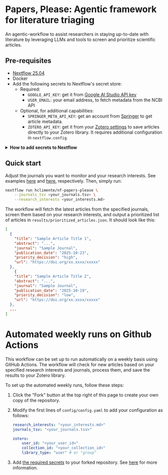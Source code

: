 # Papers, Please: Agentic framework for literature triaging

An agentic-workflow to assist researchers in staying up-to-date with literature by leveraging LLMs and tools to screen and prioritize scientific articles.

## Pre-requisites

- [Nextflow 25.04](https://www.nextflow.io/)
- Docker
- Add the following secrets to Nextflow's secret store:
    - Required:
        - `GOOGLE_API_KEY`: get it from [Google AI Studio API key](https://aistudio.google.com/app/api-keys)
        - `USER_EMAIL`: your email address, to fetch metadata from the NCBI API
    - Optional, for additional capabilities:
        - `SPRINGER_META_API_KEY`: get an account from [Springer](https://dev.springernature.com/) to get article metadata.
        - `ZOTERO_API_KEY`: get it from your [Zotero settings](https://www.zotero.org/settings/keys) to save articles directly to your Zotero library. It requires additional configuration in `nextflow.config`.

<details>

<summary><strong>How to add secrets to Nextflow</strong></summary>

```bash
nextflow secrets set GOOGLE_API_KEY "<YOUR_GOOGLE_AI_STUDIO_KEY>"
```

</details>

## Quick start

Adjust the journals you want to monitor and your research interests. See examples [here](config/journals.tsv) and [here](config/research_interests.md), respectively. Then, simply run:

```bash
nextflow run hclimente/nf-papers-please \
    --journals_tsv <your_journals.tsv> \
    --research_interests <your_interests.md>
```

The workflow will fetch the latest articles from the specified journals, screen them based on your research interests, and output a prioritized list of articles in `results/prioritized_articles.json`. It should look like this:

```json
[
  {
    "title": "Sample Article Title 1",
    "abstract": "...",
    "journal": "Sample Journal",
    "publication_date": "2025-10-23",
    "priority_decision": "high",
    "url": "https://doi.org/xx.xxxx/xxxxx"
  },
    {
    "title": "Sample Article Title 2",
    "abstract": "...",
    "journal": "Sample Journal",
    "publication_date": "2025-10-19",
    "priority_decision": "low",
    "url": "https://doi.org/xx.xxxx/xxxxx"
  },
  ...
]
```

# Automated weekly runs on Github Actions

This workflow can be set up to run automatically on a weekly basis using GitHub Actions. The workflow will check for new articles based on your specified research interests and journals, process them, and save the results to your Zotero library.

To set up the automated weekly runs, follow these steps:

1. Click the "Fork" button at the top right of this page to create your own copy of the repository.
1. Modify the first lines of `config/config.yaml` to add your configuration as follows:

    ```yaml
    research_interests: "<your_interests.md>"
    journals_tsv: "<your_journals.tsv>"

    zotero:
        user_id: "<your_user_id>"
        collection_id: "<your_collection_id>"
        library_type: "user" # or "group"
    ```

1. Add [the required secrets](#pre-requisites) to your forked repository. See [here](https://docs.github.com/en/actions/how-tos/write-workflows/choose-what-workflows-do/use-secrets#creating-secrets-for-a-repository) for more information.

